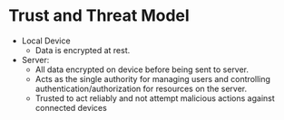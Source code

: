 # Trust and Threat Model
- Local Device
  - Data is encrypted at rest. 
- Server:
  - All data encrypted on device before being sent to server.
  - Acts as the single authority for managing users and controlling authentication/authorization for resources on the server.
  - Trusted to act reliably and not attempt malicious actions against connected devices 

